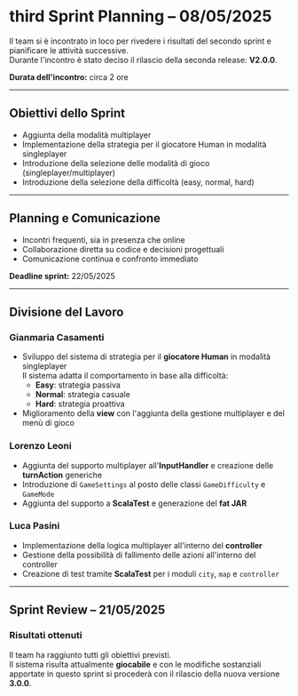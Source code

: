 # third Sprint Planning – 08/05/2025

Il team si è incontrato in loco per rivedere i risultati del secondo sprint e pianificare le attività successive.  
Durante l'incontro è stato deciso il rilascio della seconda release: **V2.0.0**.

**Durata dell'incontro:** circa 2 ore

---

## Obiettivi dello Sprint

- Aggiunta della modalità multiplayer
- Implementazione della strategia per il giocatore Human in modalità singleplayer
- Introduzione della selezione delle modalità di gioco (singleplayer/multiplayer)
- Introduzione della selezione della difficoltà (easy, normal, hard)

---

## Planning e Comunicazione

- Incontri frequenti, sia in presenza che online
- Collaborazione diretta su codice e decisioni progettuali
- Comunicazione continua e confronto immediato

**Deadline sprint:** 22/05/2025

---

## Divisione del Lavoro

### Gianmaria Casamenti

- Sviluppo del sistema di strategia per il **giocatore Human** in modalità singleplayer  
  Il sistema adatta il comportamento in base alla difficoltà:
    - **Easy**: strategia passiva
    - **Normal**: strategia casuale
    - **Hard**: strategia proattiva
- Miglioramento della **view** con l'aggiunta della gestione multiplayer e del menù di gioco

### Lorenzo Leoni

- Aggiunta del supporto multiplayer all'**InputHandler** e creazione delle **turnAction** generiche
- Introduzione di `GameSettings` al posto delle classi `GameDifficulty` e `GameMode`
- Aggiunta del supporto a **ScalaTest** e generazione del **fat JAR**

### Luca Pasini

- Implementazione della logica multiplayer all'interno del **controller**
- Gestione della possibilità di fallimento delle azioni all'interno del controller
- Creazione di test tramite **ScalaTest** per i moduli `city`, `map` e `controller`

---

## Sprint Review – 21/05/2025

### Risultati ottenuti

Il team ha raggiunto tutti gli obiettivi previsti.  
Il sistema risulta attualmente **giocabile** e con le modifiche sostanziali apportate in 
questo sprint si procederà con il rilascio della nuova versione **3.0.0**.
